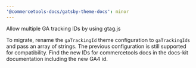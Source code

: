 ```yaml
---
'@commercetools-docs/gatsby-theme-docs': minor
---
```


Allow multiple GA tracking IDs by using gtag.js

To migrate, rename the `gaTrackingId` theme configuration to `gaTrackingIds` and pass an array of strings.
The previous configuration is still supported for compatibility.
Find the new IDs for commercetools docs in the docs-kit documentation including the new GA4 id.
